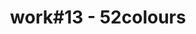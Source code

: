 ---
id_key: '26'
image: image_00054.jpg
thumbnail: thumb_image_00054.jpg
title: work#13 - 52colours
dimensions: '200 × 250  '
medium: Acrylic on canavs
work-year: '2000'
artist: Kelsie Holcombe  
notes: 'yearning soon becomes manipulated

'
galleries: orange
permalink: "/new/26.html"
layout: single-work
---